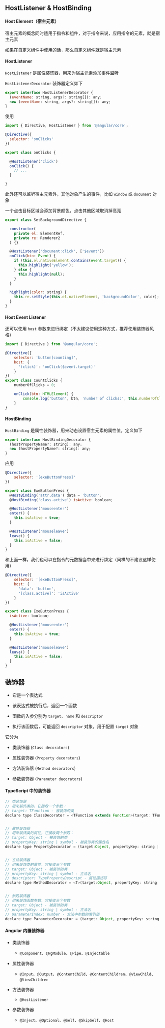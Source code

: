 ## HostListener & HostBinding

#### Host Element（宿主元素）

宿主元素的概念同时适用于指令和组件，对于指令来说，应用指令的元素，就是宿主元素

如果在自定义组件中使用的话，那么自定义组件就是宿主元素

#### HostListener

`HostListener` 是属性装饰器，用来为宿主元素添加事件监听

`HostListenerDecorator` 装饰器定义如下

```js
export interface HostListenerDecorator {
  (eventName: string, args?: string[]): any;
  new (eventName: string, args?: string[]): any;
}
```

使用

```js
import { Directive, HostListener } from '@angular/core';

@Directive({
  selector: 'onClicks'
})

export class onClicks {

  @HostListener('click')
  onClick() {
    // ...
  }

}
```

此外还可以监听宿主元素外，其他对象产生的事件，比如 `window` 或 `document` 对象

一个点击目标区域会添加背景颜色，点击其他区域取消掉高亮

```js
export class SetBackgroundDirective {

  constructor(
    private el: ElementRef,
    private re: Renderer2
  ) {}

  @HostListener('document:click', ['$event'])
  onClick(btn: Event) {
    if (this.el.nativeElement.contains(event.target)) {
      this.highlight('yellow');
    } else {
      this.highlight(null);
    }
  }

  highlight(color: string) {
    this.re.setStyle(this.el.nativeElement, 'backgroundColor', color);
  }
}
```


#### Host Event Listener

还可以使用 `host` 参数来进行绑定（不太建议使用这种方式，推荐使用装饰器风格）

```js
import { Directive } from '@angular/core';

@Directive({
    selector: 'button[counting]',
    host: {
      '(click)': 'onClick($event.target)'
    }
})
export class CountClicks {
    numberOfClicks = 0;

    onClick(btn: HTMLElement) {
        console.log('button', btn, 'number of clicks:', this.numberOfClicks++);
    }
}
```

#### HostBinding

`HostBinding` 是属性装饰器，用来动态设置宿主元素的属性值，定义如下

```js
export interface HostBindingDecorator {
  (hostPropertyName?: string): any;
  new (hostPropertyName?: string): any;
}
```

应用

```js
@Directive({
    selector: '[exeButtonPress]'
})

export class ExeButtonPress {
  @HostBinding('attr.data') data = 'button';
  @HostBinding('class.active') isActive: boolean;

  @HostListener('mouseenter')
  enter() {
    this.isActive = true;
  }

  @HostListener('mouseleave')
  leave() {
    this.isActive = false;
  }
}
```

和上面一样，我们也可以在指令的元数据当中来进行绑定（同样的不建议这样使用）

```js
@Directive({
    selector: '[exeButtonPress]',
    host: {
      'data': 'button',
      '[class.active]': 'isActive'
    }
})

export class ExeButtonPress {
  isActive: boolean;

  @HostListener('mouseenter')
  enter() {
    this.isActive = true;
  }

  @HostListener('mouseleave')
  leave() {
    this.isActive = false;
  }
}
```



















## 装饰器

* 它是一个表达式

* 该表达式被执行后，返回一个函数

* 函数的入参分别为 `target`、`name` 和 `descriptor`

* 执行该函数后，可能返回 `descriptor` 对象，用于配置 `target` 对象

它分为

* 类装饰器 (`Class decorators`)

* 属性装饰器 (`Property decorators`)

* 方法装饰器 (`Method decorators`)

* 参数装饰器 (`Parameter decorators`)

#### TypeScript 中的装饰器

```js
// 类装饰器
// 用来装饰类的，它接收一个参数：
// target: TFunction - 被装饰的类
declare type ClassDecorator = <TFunction extends Function>(target: TFunction) => TFunction | void


// 属性装饰器
// 用来装饰类的属性，它接收两个参数：
// target: Object - 被装饰的类
// propertyKey: string | symbol - 被装饰类的属性名
declare type PropertyDecorator = (target:Object, propertyKey: string | symbol ) => void;


// 方法装饰器
// 用来装饰类的属性，它接收三个参数
// target: Object - 被装饰的类
// propertyKey: string | symbol - 方法名
// descriptor: TypePropertyDescript - 属性描述符
declare type MethodDecorator = <T>(target:Object, propertyKey: string | symbol, descriptor: TypePropertyDescript<T>) => TypedPropertyDescriptor<T> | void;


// 参数装饰器
// 用来装饰函数参数，它接收三个参数
// target: Object - 被装饰的类
// propertyKey: string | symbol - 方法名
// parameterIndex: number - 方法中参数的索引值
declare type ParameterDecorator = (target: Object, propertyKey: string | symbol, parameterIndex: number ) => void
```

#### Angular 内置装饰器

* 类装饰器

  * `@Component`、`@NgModule`、`@Pipe`、`@Injectable`

* 属性装饰器

  * `@Input`、`@Output`、`@ContentChild`、`@ContentChildren`、`@ViewChild`、`@ViewChildren`

* 方法装饰器

  * `@HostListener`
  
* 参数装饰器

  * `@Inject`、`@Optional`、`@Self`、`@SkipSelf`、`@Host`